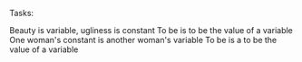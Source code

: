 Tasks:

Beauty is variable, ugliness is constant
To be is to be the value of a variable
One woman's constant is another woman's variable
To be is a to be the value of a variable

